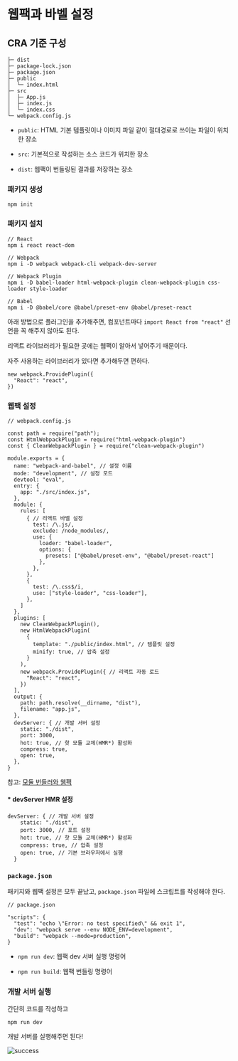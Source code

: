 # 웹팩과 바벨 설정

## CRA 기준 구성

```
├─ dist
├─ package-lock.json
├─ package.json
├─ public
│  └─ index.html
├─ src
│  ├─ App.js
│  ├─ index.js
│  └─ index.css
└─ webpack.config.js
```

- `public`: HTML 기본 템플릿이나 이미지 파일 같이 절대경로로 쓰이는 파일이 위치한 장소

- `src`: 기본적으로 작성하는 소스 코드가 위치한 장소

- `dist`: 웹팩이 번들링된 결과를 저장하는 장소

### 패키지 생성

```
npm init
```

### 패키지 설치

```
// React
npm i react react-dom

// Webpack
npm i -D webpack webpack-cli webpack-dev-server

// Webpack Plugin
npm i -D babel-loader html-webpack-plugin clean-webpack-plugin css-loader style-loader

// Babel
npm i -D @babel/core @babel/preset-env @babel/preset-react
```

아래 방법으로 플러그인을 추가해주면, 컴포넌트마다 `import React from "react"` 선언을 꼭 해주지 않아도 된다.

리액트 라이브러리가 필요한 곳에는 웹팩이 알아서 넣어주기 때문이다.

자주 사용하는 라이브러리가 있다면 추가해두면 편하다.

```
new webpack.ProvidePlugin({
  "React": "react",
})
```

### 웹팩 설정

```
// webpack.config.js

const path = require("path");
const HtmlWebpackPlugin = require("html-webpack-plugin")
const { CleanWebpackPlugin } = require("clean-webpack-plugin")

module.exports = {
  name: "webpack-and-babel", // 설정 이름
  mode: "development", // 설정 모드
  devtool: "eval",
  entry: {
    app: "./src/index.js",
  },
  module: {
    rules: [
      { // 리액트 바벨 설정
        test: /\.js/,
        exclude: /node_modules/,
        use: {
          loader: "babel-loader",
          options: {
            presets: ["@babel/preset-env", "@babel/preset-react"]
          },
        },
      },
      {
        test: /\.css$/i,
        use: ["style-loader", "css-loader"],
      },
    ]
  },
  plugins: [
    new CleanWebpackPlugin(),
    new HtmlWebpackPlugin(
      {
        template: "./public/index.html", // 템플릿 설정
        minify: true, // 압축 설정
      }
    ),
    new webpack.ProvidePlugin({ // 리액트 자동 로드
      "React": "react",
    })
  ],
  output: {
    path: path.resolve(__dirname, "dist"),
    filename: "app.js",
  },
  devServer: { // 개발 서버 설정
    static: "./dist",
    port: 3000,
    hot: true, // 핫 모듈 교체(HMR*) 활성화
    compress: true,
    open: true,
  },
}
```

참고: [모듈 번들러와 웹팩](https://github.com/soonzero/TIL/blob/main/JS/모듈%20번들러와%20웹팩.md#전체-코드)

#### \* devServer HMR 설정

```
devServer: { // 개발 서버 설정
    static: "./dist",
    port: 3000, // 포트 설정
    hot: true, // 핫 모듈 교체(HMR*) 활성화
    compress: true, // 압축 설정
    open: true, // 기본 브라우저에서 실행
  }
```

### `package.json`

패키지와 웹팩 설정은 모두 끝났고, `package.json` 파일에 스크립트를 작성해야 한다.

```
// package.json

"scripts": {
  "test": "echo \"Error: no test specified\" && exit 1",
  "dev": "webpack serve --env NODE_ENV=development",
  "build": "webpack --mode=production",
}
```

- `npm run dev`: 웹팩 dev 서버 실행 명령어

- `npm run build`: 웹팩 번들링 명령어

### 개발 서버 실행

간단히 코드를 작성하고

```
npm run dev
```

개발 서버를 실행해주면 된다!

<img src="https://user-images.githubusercontent.com/95613159/175472029-430931cd-0c92-48b9-9681-1c0755b50d7f.png" alt="success"/>
